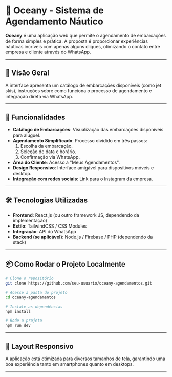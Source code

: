 

# 🌊 Oceany - Sistema de Agendamento Náutico

**Oceany** é uma aplicação web que permite o agendamento de embarcações de forma simples e prática. A proposta é proporcionar experiências náuticas incríveis com apenas alguns cliques, otimizando o contato entre empresa e cliente através do WhatsApp.

---

## 📸 Visão Geral

A interface apresenta um catálogo de embarcações disponíveis (como jet skis), instruções sobre como funciona o processo de agendamento e integração direta via WhatsApp.

---

## 🚀 Funcionalidades

- **Catálogo de Embarcações**: Visualização das embarcações disponíveis para aluguel.
- **Agendamento Simplificado**: Processo dividido em três passos:
  1. Escolha da embarcação.
  2. Seleção de data e horário.
  3. Confirmação via WhatsApp.
- **Área do Cliente**: Acesso a "Meus Agendamentos".
- **Design Responsivo**: Interface amigável para dispositivos móveis e desktop.
- **Integração com redes sociais**: Link para o Instagram da empresa.

---

## 🛠️ Tecnologias Utilizadas

- **Frontend**: React.js (ou outro framework JS, dependendo da implementação)
- **Estilo**: TailwindCSS / CSS Modules
- **Integração**: API do WhatsApp
- **Backend (se aplicável)**: Node.js / Firebase / PHP (dependendo da stack)

---

## 📦 Como Rodar o Projeto Localmente

```bash
# Clone o repositório
git clone https://github.com/seu-usuario/oceany-agendamentos.git

# Acesse a pasta do projeto
cd oceany-agendamentos

# Instale as dependências
npm install

# Rode o projeto
npm run dev
```

---

## 📱 Layout Responsivo

A aplicação está otimizada para diversos tamanhos de tela, garantindo uma boa experiência tanto em smartphones quanto em desktops.

---
